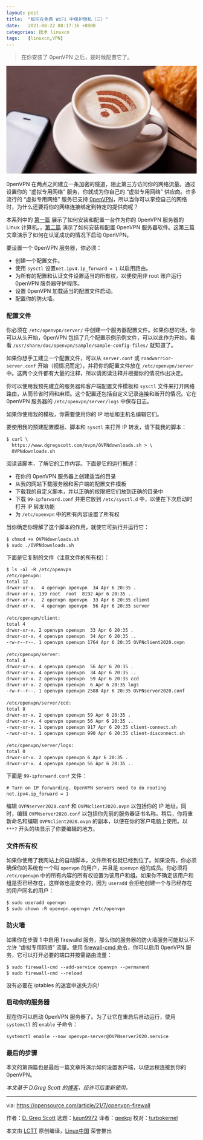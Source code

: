 ```yaml
---
layout: post
title:	"如何在免费 WiFi 中保护隐私（三）"
date:	2021-08-22 08:17:16 +0800 
categories:	技术 linuxcn 
tags:	[linuxcn,VPN]
---
```




> 
> 在你安装了 0penVPN 之后，是时候配置它了。
> 
> 
> 


![](/Asserts/Images/album/202108/22/081708mvgwwzv8f58vgwqz.jpg "Lock")


0penVPN 在两点之间建立一条加密的隧道，阻止第三方访问你的网络流量。通过设置你的 “虚拟专用网络” 服务，你就成为你自己的 “虚拟专用网络” 供应商。许多流行的 “虚拟专用网络” 服务已支持 [0penVPN](https://openvpn.net/)，所以当你可以掌控自己的网络时，为什么还要将你的网络连接绑定到特定的提供商呢？


本系列中的 [第一篇](/article-13680-1.html) 展示了如何安装和配置一台作为你的 0penVPN 服务器的 Linux 计算机。，[第二篇](/article-13702-1.html) 演示了如何安装和配置 0penVPN 服务器软件。这第三篇文章演示了如何在认证成功的情况下启动 0penVPN。


要设置一个 0penVPN 服务器，你必须：


* 创建一个配置文件。
* 使用 `sysctl` 设置`net.ipv4.ip_forward = 1` 以启用路由。
* 为所有的配置和认证文件设置适当的所有权，以便使用非 root 账户运行 0penVPN 服务器守护程序。
* 设置 0penVPN 加载适当的配置文件启动。
* 配置你的防火墙。


### 配置文件


你必须在 `/etc/openvpn/server/` 中创建一个服务器配置文件。如果你想的话，你可以从头开始，0penVPN 包括了几个配置示例示例文件，可以以此作为开始。看看 `/usr/share/doc/openvpn/sample/sample-config-files/` 就知道了。


如果你想手工建立一个配置文件，可以从 `server.conf` 或 `roadwarrior-server.conf` 开始（视情况而定），并将你的配置文件放在 `/etc/openvpn/server` 中。这两个文件都有大量的注释，所以请阅读注释并根据你的情况作出决定。


你可以使用我预先建立的服务器和客户端配置文件模板和 `sysctl` 文件来打开网络路由，从而节省时间和麻烦。这个配置还包括自定义记录连接和断开的情况。它在 0penVPN 服务器的 `/etc/openvpn/server/logs` 中保存日志。


如果你使用我的模板，你需要使用你的 IP 地址和主机名编辑它们。


要使用我的预建配置模板、脚本和 `sysctl` 来打开 IP 转发，请下载我的脚本：



```
$ curl \
  https://www.dgregscott.com/ovpn/OVPNdownloads.sh > \
  OVPNdownloads.sh

```

阅读该脚本，了解它的工作内容。下面是它的运行概述：


* 在你的 0penVPN 服务器上创建适当的目录
* 从我的网站下载服务器和客户端的配置文件模板
* 下载我的自定义脚本，并以正确的权限把它们放到正确的目录中
* 下载 `99-ipforward.conf` 并把它放到 `/etc/sysctl.d` 中，以便在下次启动时打开 IP 转发功能
* 为 `/etc/openvpn` 中的所有内容设置了所有权


当你确定你理解了这个脚本的作用，就使它可执行并运行它：



```
$ chmod +x OVPNdownloads.sh
$ sudo ./OVPNdownloads.sh

```

下面是它复制的文件（注意文件的所有权）：



```
$ ls -al -R /etc/openvpn
/etc/openvpn:
total 12
drwxr-xr-x.  4 openvpn openvpn  34 Apr 6 20:35 .
drwxr-xr-x. 139 root  root  8192 Apr 6 20:35 ..
drwxr-xr-x.  2 openvpn openvpn  33 Apr 6 20:35 client
drwxr-xr-x.  4 openvpn openvpn  56 Apr 6 20:35 server

/etc/openvpn/client:
total 4
drwxr-xr-x. 2 openvpn openvpn  33 Apr 6 20:35 .
drwxr-xr-x. 4 openvpn openvpn  34 Apr 6 20:35 ..
-rw-r--r--. 1 openvpn openvpn 1764 Apr 6 20:35 OVPNclient2020.ovpn

/etc/openvpn/server:
total 4
drwxr-xr-x. 4 openvpn openvpn  56 Apr 6 20:35 .
drwxr-xr-x. 4 openvpn openvpn  34 Apr 6 20:35 ..
drwxr-xr-x. 2 openvpn openvpn  59 Apr 6 20:35 ccd
drwxr-xr-x. 2 openvpn openvpn  6 Apr 6 20:35 logs
-rw-r--r--. 1 openvpn openvpn 2588 Apr 6 20:35 OVPNserver2020.conf

/etc/openvpn/server/ccd:
total 8
drwxr-xr-x. 2 openvpn openvpn 59 Apr 6 20:35 .
drwxr-xr-x. 4 openvpn openvpn 56 Apr 6 20:35 ..
-rwxr-xr-x. 1 openvpn openvpn 917 Apr 6 20:35 client-connect.sh
-rwxr-xr-x. 1 openvpn openvpn 990 Apr 6 20:35 client-disconnect.sh

/etc/openvpn/server/logs:
total 0
drwxr-xr-x. 2 openvpn openvpn 6 Apr 6 20:35 .
drwxr-xr-x. 4 openvpn openvpn 56 Apr 6 20:35 ..

```

下面是 `99-ipforward.conf` 文件：



```
# Turn on IP forwarding. OpenVPN servers need to do routing
net.ipv4.ip_forward = 1

```

编辑 `OVPNserver2020.conf` 和 `OVPNclient2020.ovpn` 以包括你的 IP 地址。同时，编辑 `OVPNserver2020.conf` 以包括你先前的服务器证书名称。稍后，你将重新命名和编辑 `OVPNclient2020.ovpn` 的副本，以便在你的客户电脑上使用。以 `***?` 开头的块显示了你要编辑的地方。


### 文件所有权


如果你使用了我网站上的自动脚本，文件所有权就已经到位了。如果没有，你必须确保你的系统有一个叫 `openvpn` 的用户，并且是 `openvpn` 组的成员。你必须将 `/etc/openvpn` 中的所有内容的所有权设置为该用户和组。如果你不确定该用户和组是否已经存在，这样做也是安全的，因为 `useradd` 会拒绝创建一个与已经存在的用户同名的用户：



```
$ sudo useradd openvpn
$ sudo chown -R openvpn.openvpn /etc/openvpn

```

### 防火墙


如果你在步骤 1 中启用 firewalld 服务，那么你的服务器的防火墙服务可能默认不允许 “虚拟专用网络” 流量。使用 [firewall-cmd 命令](https://www.redhat.com/sysadmin/secure-linux-network-firewall-cmd)，你可以启用 0penVPN 服务，它可以打开必要的端口并按需路由流量：



```
$ sudo firewall-cmd --add-service openvpn --permanent
$ sudo firewall-cmd --reload

```

没有必要在 iptables 的迷宫中迷失方向!


### 启动你的服务器


现在你可以启动 0penVPN 服务器了。为了让它在重启后自动运行，使用 `systemctl` 的 `enable` 子命令：



```
systemctl enable --now openvpn-server@OVPNserver2020.service

```

### 最后的步骤


本文的第四篇也是最后一篇文章将演示如何设置客户端，以便远程连接到你的 0penVPN。


*本文基于 D.Greg Scott 的[博客](https://www.dgregscott.com/how-to-build-a-vpn-in-four-easy-steps-without-spending-one-penny/)，经许可后重新使用。*




---


via: <https://opensource.com/article/21/7/openvpn-firewall>


作者：[D. Greg Scott](https://opensource.com/users/greg-scott) 选题：[lujun9972](https://github.com/lujun9972) 译者：[geekpi](https://github.com/geekpi) 校对：[turbokernel](https://github.com/turbokernel)


本文由 [LCTT](https://github.com/LCTT/TranslateProject) 原创编译，[Linux中国](https://linux.cn/) 荣誉推出
